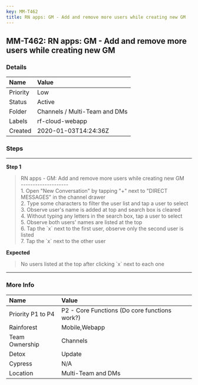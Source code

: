 ```yaml
---
key: MM-T462
title: RN apps: GM - Add and remove more users while creating new GM
---
```


## MM-T462: RN apps: GM - Add and remove more users while creating new GM

### Details

| Name     | Value                         |
| :------- | :---------------------------- |
| Priority | Low                           |
| Status   | Active                        |
| Folder   | Channels / Multi-Team and DMs |
| Labels   | rf-cloud-webapp               |
| Created  | 2020-01-03T14:24:36Z          |

### Steps

<hr/>

**Step 1**

> <article>RN apps - GM: Add and remove more users while creating new GM<br />--------------------<br />1. Open &quot;New Conversation&quot; by tapping &quot;+&quot; next to &quot;DIRECT MESSAGES&quot; in the channel drawer<br />2. Type some characters to filter the user list and tap a user to select<br />3. Observe user's name is added at top and search box is cleared<br />4. Without typing any letters in the search box, tap a user to select<br />5. Observe both users' names are listed at the top<br />6. Tap the `x` next to the first user, observe only the second user is listed<br />7. Tap the `x` next to the other user</article>

**Expected**

> <article>No users listed at the top after clicking `x` next to each one</article>

<hr/>

### More Info

| Name              | Value                                         |
| :---------------- | :-------------------------------------------- |
| Priority P1 to P4 | P2 - Core Functions (Do core functions work?) |
| Rainforest        | Mobile,Webapp                                 |
| Team Ownership    | Channels                                      |
| Detox             | Update                                        |
| Cypress           | N/A                                           |
| Location          | Multi-Team and DMs                            |
